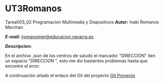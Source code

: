 # UT3Romanos
Tarea003_02 Programacion Multimedia y Dispositivos
***Autor:*** Inaki Romanos Merchan

***E-mail:*** iromanomer@educacion.navarra.es

***Descripcion:*** 

En el archivo .json de los centros de saludo el marcador "DIRECCION" tien un espacio "DIRECCION ", esto me dio bastantes problemas hasta que encontre el error.


A continuación añado el enlace del Git del proyecto [Git Proyecto](https://github.com/inakiRomanos/UT3Romanos.git)
